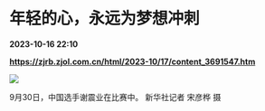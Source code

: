 # 年轻的心，永远为梦想冲刺

**2023-10-16 22:10**

**https://zjrb.zjol.com.cn/html/2023-10/17/content_3691547.htm**

![](https://zjrb.zjol.com.cn/images/2023-10/17/zjrb2023101700009v02b002.jpg)

9月30日，中国选手谢震业在比赛中。 新华社记者 宋彦桦 摄